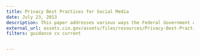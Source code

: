 ```yaml
---
title: Privacy Best Practices for Social Media
date: July 23, 2013
description: This paper addresses various ways the Federal Government can use social media for information sharing, situational awareness, and to support agency operations, and the key considerations for each.
external_url: assets.cio.gov/assets/files/resources/Privacy-Best-Practices-for-Social-Media.pdf
filters: guidance cx current


---
```

